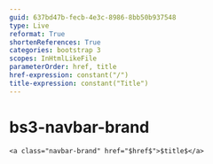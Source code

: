 ```yaml
---
guid: 637bd47b-fecb-4e3c-8986-8bb50b937548
type: Live
reformat: True
shortenReferences: True
categories: bootstrap 3
scopes: InHtmlLikeFile
parameterOrder: href, title
href-expression: constant("/")
title-expression: constant("Title")
---
```


# bs3-navbar-brand



```
<a class="navbar-brand" href="$href$">$title$</a>
```
